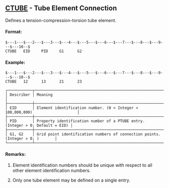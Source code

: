 ## [CTUBE](https://help.hexagonmi.com/bundle/MSC_Nastran_2022.4/page/Nastran_Combined_Book/qrg/bulkc2/TOC.CTUBE.xhtml) - Tube Element Connection

Defines a tension-compression-torsion tube element.

#### Format:

```nastran
$---1---$---2---$---3---$---4---$---5---$---6---$---7---$---8---$---9---$---10--$
CTUBE   EID     PID     G1      G2                                              
```
#### Example:

```nastran
$---1---$---2---$---3---$---4---$---5---$---6---$---7---$---8---$---9---$---10--$
CTUBE   12      13      21      23                                              
```
```text
┌───────────┬───────────────────────────────────────────────────────────────────────────────┐
│ Describer │ Meaning                                                                       │
├───────────┼───────────────────────────────────────────────────────────────────────────────┤
│ EID       │ Element identification number. (0 < Integer < 100,000,000)                    │
├───────────┼───────────────────────────────────────────────────────────────────────────────┤
│ PID       │ Property identification number of a PTUBE entry. (Integer > 0; Default = EID) │
├───────────┼───────────────────────────────────────────────────────────────────────────────┤
│ G1, G2    │ Grid point identification numbers of connection points. (Integer > 0; )       │
└───────────┴───────────────────────────────────────────────────────────────────────────────┘
```
#### Remarks:

1. Element identification numbers should be unique with respect to all other element identification numbers.

2. Only one tube element may be defined on a single entry.

